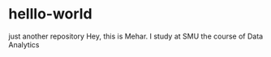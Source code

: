 # helllo-world
just another repository
Hey, this is Mehar. I study at SMU the course of Data Analytics
